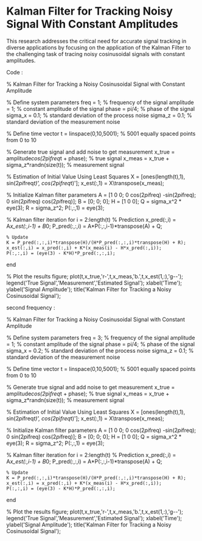 # Kalman Filter for Tracking Noisy Signal With Constant Amplitudes
This research addresses the critical need for accurate signal tracking in diverse applications by focusing on the application of the Kalman Filter to the challenging task of tracing noisy cosinusoidal signals with constant amplitudes. 

Code : 

% Kalman Filter for Tracking a Noisy Cosinusoidal Signal with Constant Amplitude

% Define system parameters
freq = 1;               % frequency of the signal
amplitude = 1;          % constant amplitude of the signal
phase = pi/4;           % phase of the signal
sigma_x = 0.1;          % standard deviation of the process noise
sigma_z = 0.1;          % standard deviation of the measurement noise

% Define time vector
t = linspace(0,10,5001); % 5001 equally spaced points from 0 to 10

% Generate true signal and add noise to get measurement
x_true = amplitude*cos(2*pi*freq*t + phase); % true signal
x_meas = x_true + sigma_z*randn(size(t));   % measurement signal

% Estimation of Initial Value Using Least Squares
X = [ones(length(t),1), sin(2*pi*freq*t)', cos(2*pi*freq*t)'];
x_est(:,1) = X\transpose(x_meas);

% Initialize Kalman filter parameters
A = [1 0 0; 0 cos(2*pi*freq) -sin(2*pi*freq); 0 sin(2*pi*freq) cos(2*pi*freq)];
B = [0; 0; 0];
H = [1 0 0];
Q = sigma_x^2 * eye(3);
R = sigma_z^2;
P(:,:,1) = eye(3);

% Kalman filter iteration
for i = 2:length(t)
    % Prediction
    x_pred(:,i) = A*x_est(:,i-1) + B*0;
    P_pred(:,:,i) = A*P(:,:,i-1)*transpose(A) + Q;
    
    % Update
    K = P_pred(:,:,i)*transpose(H)/(H*P_pred(:,:,i)*transpose(H) + R);
    x_est(:,i) = x_pred(:,i) + K*(x_meas(i) - H*x_pred(:,i));
    P(:,:,i) = (eye(3) - K*H)*P_pred(:,:,i);
end

% Plot the results
figure;
plot(t,x_true,'r-',t,x_meas,'b.',t,x_est(1,:),'g--');
legend('True Signal','Measurement','Estimated Signal');
xlabel('Time');
ylabel('Signal Amplitude');
title('Kalman Filter for Tracking a Noisy Cosinusoidal Signal');

second frequency : 

% Kalman Filter for Tracking a Noisy Cosinusoidal Signal with Constant Amplitude

% Define system parameters
freq = 3;               % frequency of the signal
amplitude = 1;          % constant amplitude of the signal
phase = pi/4;           % phase of the signal
sigma_x = 0.2;          % standard deviation of the process noise
sigma_z = 0.1;          % standard deviation of the measurement noise

% Define time vector
t = linspace(0,10,5001); % 5001 equally spaced points from 0 to 10

% Generate true signal and add noise to get measurement
x_true = amplitude*cos(2*pi*freq*t + phase); % true signal
x_meas = x_true + sigma_z*randn(size(t));   % measurement signal

% Estimation of Initial Value Using Least Squares
X = [ones(length(t),1), sin(2*pi*freq*t)', cos(2*pi*freq*t)'];
x_est(:,1) = X\transpose(x_meas);

% Initialize Kalman filter parameters
A = [1 0 0; 0 cos(2*pi*freq) -sin(2*pi*freq); 0 sin(2*pi*freq) cos(2*pi*freq)];
B = [0; 0; 0];
H = [1 0 0];
Q = sigma_x^2 * eye(3);
R = sigma_z^2;
P(:,:,1) = eye(3);

% Kalman filter iteration
for i = 2:length(t)
    % Prediction
    x_pred(:,i) = A*x_est(:,i-1) + B*0;
    P_pred(:,:,i) = A*P(:,:,i-1)*transpose(A) + Q;
    
    % Update
    K = P_pred(:,:,i)*transpose(H)/(H*P_pred(:,:,i)*transpose(H) + R);
    x_est(:,i) = x_pred(:,i) + K*(x_meas(i) - H*x_pred(:,i));
    P(:,:,i) = (eye(3) - K*H)*P_pred(:,:,i);
end

% Plot the results
figure;
plot(t,x_true,'r-',t,x_meas,'b.',t,x_est(1,:),'g--');
legend('True Signal','Measurement','Estimated Signal');
xlabel('Time');
ylabel('Signal Amplitude');
title('Kalman Filter for Tracking a Noisy Cosinusoidal Signal');

